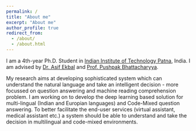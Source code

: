 ```yaml
---
permalink: /
title: "About me"
excerpt: "About me"
author_profile: true
redirect_from: 
  - /about/
  - /about.html
---
```



I am a 4th-year Ph.D. Student in [Indian Institute of Technology Patna](http://iitp.ac.in/), India. I am advised by [Dr. Asif Ekbal](https://www.iitp.ac.in/~asif/) and [Prof. Pushpak Bhattacharyya](https://www.cse.iitb.ac.in/~pb/).

My research aims at developing sophisticated system which can understand the natural language and take an intelligent decision - more focussed on question answering and machine reading comprehension problem. I am working on to develop the deep learning based solution for multi-lingual (Indian and Europian languages) and Code-Mixed question answering. To better facilitate the end-user services (virtual assistant, medical assistant etc.) a system should be able to understand and take the decision in multilingual and code-mixed environments. 
